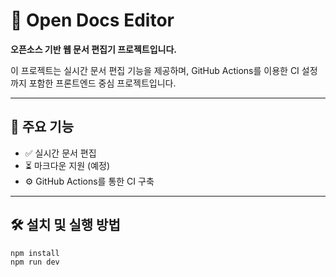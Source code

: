 # 📝 Open Docs Editor

**오픈소스 기반 웹 문서 편집기 프로젝트입니다.**

이 프로젝트는 실시간 문서 편집 기능을 제공하며, GitHub Actions를 이용한 CI 설정까지 포함한 프론트엔드 중심 프로젝트입니다.

---

## 📌 주요 기능

- ✅ 실시간 문서 편집
- ⏳ 마크다운 지원 (예정)
- ⚙️ GitHub Actions를 통한 CI 구축

---

## 🛠️ 설치 및 실행 방법

```bash
npm install
npm run dev
